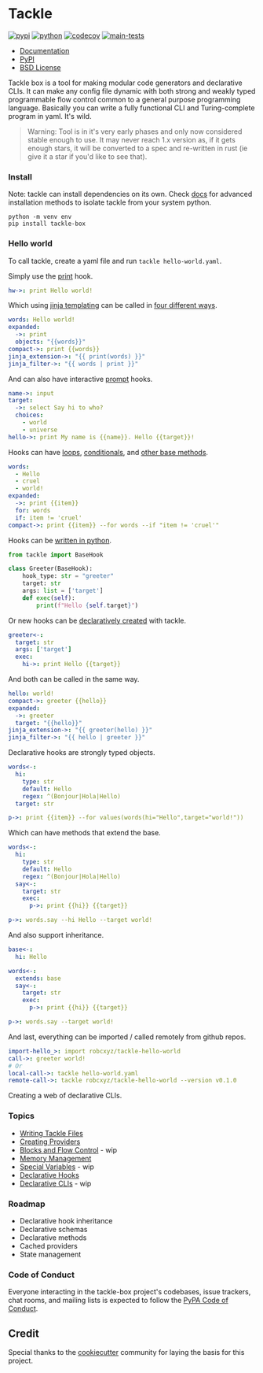 # Tackle

[![pypi](https://img.shields.io/pypi/v/tackle-box.svg)](https://pypi.python.org/pypi/tackle-box)
[![python](https://img.shields.io/pypi/pyversions/tackle-box.svg)](https://pypi.python.org/pypi/tackle-box)
[![codecov](https://codecov.io/gh/robcxyz/tackle-box/branch/main/graphs/badge.svg?branch=main)](https://codecov.io/github/robcxyz/tackle-box?branch=main)
[![main-tests](https://github.com/robcxyz/tackle-box/actions/workflows/main.yml/badge.svg)](https://github.com/robcxyz/tackle-box/actions)

[//]: # (<img align="right" width="80" height="80" src="https://raw.githubusercontent.com/akarsh/akarsh-seggemu-resume/master/akarsh%20seggemu%20resume/Assets/Assets.xcassets/AppIcon.appiconset/Icon-App-60x60%403x.png" alt="Resume application project app icon">)

* [Documentation](https://robcxyz.github.io/tackle-box)
* [PyPI](https://pypi.org/project/tackle-box/)
* [BSD License](LICENSE)

Tackle box is a tool for making modular code generators and declarative CLIs. It can make any config file dynamic with both strong and weakly typed programmable flow control common to a general purpose programming language. Basically you can write a fully functional CLI and Turing-complete program in yaml. It's wild.

> Warning: Tool is in it's very early phases and only now considered stable enough to use. It may never reach 1.x version as, if it gets enough stars, it will be converted to a spec and re-written in rust (ie give it a star if you'd like to see that).

[//]: # (- [Install]&#40;#install&#41;)

[//]: # (- [Hello world]&#40;#hello-world&#41;)

[//]: # (- [Topics]&#40;#topics&#41;)

[//]: # (- [Roadmap]&#40;#roadmap&#41;)

### Install

Note: tackle can install dependencies on its own. Check [docs]() for advanced installation methods to isolate tackle from your system python.

```shell
python -m venv env
pip install tackle-box
```

### Hello world

To call tackle, create a yaml file and run `tackle hello-world.yaml`.

Simply use the [print](https://robcxyz.github.io/tackle-box/providers/Console/print/) hook.
```yaml
hw->: print Hello world!
```

Which using [jinja templating](https://robcxyz.github.io/tackle-box/jinja) can be called in [four different ways](https://robcxyz.github.io/tackle-box/jinja).
```yaml
words: Hello world!
expanded:
  ->: print
  objects: "{{words}}"
compact->: print {{words}}
jinja_extension->: "{{ print(words) }}"
jinja_filter->: "{{ words | print }}"
```

And can also have interactive [prompt](https://robcxyz.github.io/tackle-box/providers/Prompts/) hooks.
```yaml
name->: input
target:
  ->: select Say hi to who?
  choices:
    - world
    - universe
hello->: print My name is {{name}}. Hello {{target}}!
```

Hooks can have [loops](https://robcxyz.github.io/tackle-box/hook-methods/#loops), [conditionals](https://robcxyz.github.io/tackle-box/hook-methods/#conditionals), and [other base methods](https://robcxyz.github.io/tackle-box/hook-methods/#methods).
```yaml
words:
  - Hello
  - cruel
  - world!
expanded:
  ->: print {{item}}
  for: words
  if: item != 'cruel'
compact->: print {{item}} --for words --if "item != 'cruel'"
```

Hooks can be [written in python](https://robcxyz.github.io/tackle-box/writing-tackle-files/).  
```python
from tackle import BaseHook

class Greeter(BaseHook):
    hook_type: str = "greeter"
    target: str
    args: list = ['target']
    def exec(self):
        print(f"Hello {self.target}")
```

Or new hooks can be [declaratively created](https://robcxyz.github.io/tackle-box/declarative-hooks/) with tackle.
```yaml
greeter<-:
  target: str
  args: ['target']
  exec:
    hi->: print Hello {{target}}
```

And both can be called in the same way.
```yaml
hello: world!
compact->: greeter {{hello}}
expanded:
  ->: greeter
  target: "{{hello}}"
jinja_extension->: "{{ greeter(hello) }}"
jinja_filter->: "{{ hello | greeter }}"
```

Declarative hooks are strongly typed objects.
```yaml
words<-:
  hi:
    type: str
    default: Hello
    regex: ^(Bonjour|Hola|Hello)
  target: str

p->: print {{item}} --for values(words(hi="Hello",target="world!"))
```

Which can have methods that extend the base.
```yaml
words<-:
  hi:
    type: str
    default: Hello
    regex: ^(Bonjour|Hola|Hello)
  say<-:
    target: str
    exec:
      p->: print {{hi}} {{target}}

p->: words.say --hi Hello --target world!
```

And also support inheritance.
```yaml
base<-:
  hi: Hello

words<-:
  extends: base
  say<-:
    target: str
    exec:
      p->: print {{hi}} {{target}}

p->: words.say --target world!
```

And last, everything can be imported / called remotely from github repos.
```yaml
import-hello_>: import robcxyz/tackle-hello-world
call->: greeter world!
# Or
local-call->: tackle hello-world.yaml
remote-call->: tackle robcxyz/tackle-hello-world --version v0.1.0
```

Creating a web of declarative CLIs.

### Topics
- [Writing Tackle Files](https://robcxyz.github.io/tackle-box/writing-tackle-files/)
- [Creating Providers](https://robcxyz.github.io/tackle-box/creating-providers/)
- [Blocks and Flow Control]() - wip
- [Memory Management](https://robcxyz.github.io/tackle-box/memory-management/)
- [Special Variables]() - wip
- [Declarative Hooks](https://robcxyz.github.io/tackle-box/declarative-hooks/)
- [Declarative CLIs]() - wip

### Roadmap

- Declarative hook inheritance
- Declarative schemas
- Declarative methods
- Cached providers
- State management

### Code of Conduct

Everyone interacting in the tackle-box project's codebases, issue trackers, chat rooms, and mailing lists is expected to follow the [PyPA Code of Conduct](https://www.pypa.io/en/latest/code-of-conduct/).

## Credit

Special thanks to the [cookiecutter](https://github.com/cookiecutter/cookiecutter) community for laying the basis for this project.
